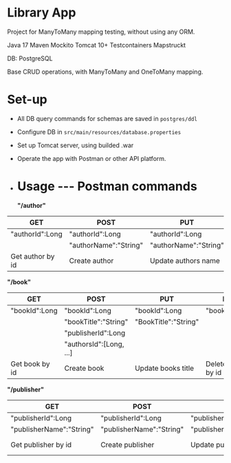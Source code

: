 # Library App 
Project for ManyToMany mapping testing, without using any ORM.

Java 17
Maven
Mockito
Tomcat 10+
Testcontainers
Mapstruckt

DB: PostgreSQL

Base CRUD operations, with ManyToMany and OneToMany mapping.

<h1>
<b> Set-up </b>
</h1>

- All DB query commands for schemas are saved in ```postgres/ddl```
- Configure DB in ``` src/main/resources/database.properties ```
- Set up Tomcat server, using builded .war
- Operate the app with Postman or other API platform.

- <h1> <b> Usage --- Postman commands </b> </h1>

    <p1> <b> "/author" </b></p1>
    

| GET              | POST                  | PUT                      | DEL                 |
|------------------|-----------------------|--------------------------|---------------------|
| "authorId":Long  | "authorId":Long       | "authorId":Long          | "authorId":Long     |
|                  | "authorName":"String" | "authorName":"String"    |                     |
| Get author by id | Create author         | Update authors name      | Delete author by id |



<p1><b> "/book"</b></p1>



| GET              | POST                    | PUT                      | DEL                 |
|------------------|-------------------------|--------------------------|---------------------|
| "bookId":Long    | "bookId":Long           | "bookId":Long            | "bookId":Long       |
|                  | "bookTitle":"String"    | "BookTitle":"String"     |                     |
|                  | "publisherId":Long      |                          |                     |
|                  | "authorsId":[Long, ...] |                          |                     |
| Get book by id   | Create book             | Update books title       | Delete book by id   |



<p1><b> "/publisher"</b></p1>


| GET                      | POST                     | PUT                      | DEL                    |
|--------------------------|--------------------------|--------------------------|------------------------|
| "publisherId":Long       | "publisherId":Long       | "publisherId":Long       | "publisherId":Long     |
| "publisherName":"String" | "publisherName":"String" | "publisherName":"String" |                        |
| Get publisher by id      | Create publisher         | Update publisher name    | Delete publisher by id |


